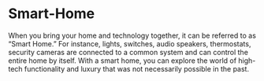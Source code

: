 # Smart-Home
When you bring your home and technology together, it can be referred to as  “Smart Home.” For instance, lights, switches, audio speakers, thermostats,  security cameras are connected to a common system and can control the  entire home by itself. With a smart home, you can explore the world of high-tech functionality and  luxury that was not necessarily possible in the past.
